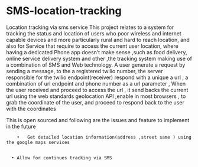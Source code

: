 # SMS-location-tracking
Location tracking via sms service 
This project relates to a system for tracking the status and location of users who poor wireless  and internet capable devices and more particularly rural and hard to reach location, and also for Service that require to access the current user location, where having a dedicated Phone app doesn’t make sense ,such as food delivery, online service delivery system and other ,the  tracking system making use of a combination of SMS and Web  technology.
A user generate a request by sending a message, to the a registered twilio number, the server responsible for the twilio endpoint(receiver) respond with a unique a url , a combination of url endpoint and phone number as a url parameter , 
When the user received and proceed to access the url , it send backs the current url using the web standards geolocation API ,enable in most browsers , to grab the coordinate of the user, and proceed to respond back to the user with the coordinates 

This is open sourced and following are the issues and feature to implement in the future 


        •	Get detailed location information(address ,street same ) using the google maps services 
        
        
      •	Allow for continues tracking via SMS 

